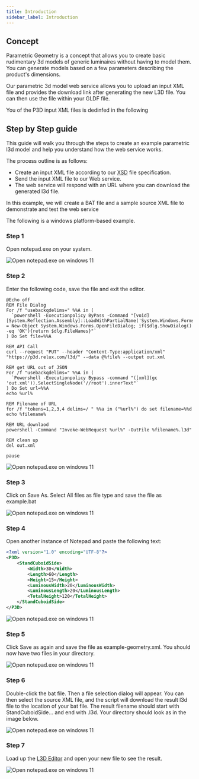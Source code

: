 ```yaml
---
title: Introduction
sidebar_label: Introduction
---
```


## Concept

Parametric Geometry is a concept that allows you to create basic rudimentary 3d models of generic luminaires without having to model them. You can generate models based on a few parameters describing the product's dimensions.

Our parametric 3d model web service allows you to upload an input XML file and provides the download link after generating the new L3D file. You can then use the file within your GLDF file.

You  of the P3D input XML files is dedinfed in the following

## Step by Step guide

This guide will walk you through the steps to create an example parametric l3d model and help you understand how the web service works.

The process outline is as follows:

- Create an input XML file according to our <a href="/xsd/p3d/p3d.xsd" target="_blank">XSD</a> file specification.
- Send the input XML file to our Web service.
- The web service will respond with an URL where you can download the generated l3d file.

In this example, we will create a BAT file and a sample source XML file to demonstrate and test the web service

The following is a windows platform-based example.

### Step 1

Open notepad.exe on your system.

![Open notepad.exe on windows 11](/img/docs/geometry/screenshots/opennotepad.webp)

### Step 2
Enter the following code, save the file and exit the editor.

```
@Echo off
REM File Dialog
For /f "usebackqdelims=" %%A in (
  `powershell -Executionpolicy ByPass -Command "[void][System.Reflection.Assembly]::LoadWithPartialName('System.Windows.Forms');$dlg = New-Object System.Windows.Forms.OpenFileDialog; if($dlg.ShowDialog() -eq 'OK'){return $dlg.FileNames}"`
) Do Set file=%%A

REM API Call
curl --request "PUT" --header "Content-Type:application/xml" "https://p3d.relux.com/l3d/" --data @%file% --output out.xml

REM get URL out of JSON
For /f "usebackqdelims=" %%A in (
  `Powershell -Executionpolicy Bypass -command "([xml](gc 'out.xml')).SelectSingleNode('//root').innerText"`
) Do Set url=%%A
echo %url%

REM Filename of URL
for /f "tokens=1,2,3,4 delims=/ " %%a in ("%url%") do set filename=%%d
echo %filename%

REM URL downlaod
powershell -Command "Invoke-WebRequest %url%" -OutFile %filename%.l3d"

REM clean up
del out.xml

pause
```

![Open notepad.exe on windows 11](/img/docs/geometry/screenshots/notepad.webp)

### Step 3 
Click on Save As. Select All files as file type and save the file as example.bat

![Open notepad.exe on windows 11](/img/docs/geometry/screenshots/saveas.webp)

### Step 4
Open another instance of Notepad and paste the following text: 

```xml
<?xml version="1.0" encoding="UTF-8"?>
<P3D>
    <StandCuboidSide>
	    <Width>30</Width>
	    <Length>60</Length>
	    <Height>15</Height>
	    <LuminousWidth>20</LuminousWidth>
	    <LuminousLength>20</LuminousLength>
	    <TotalHeight>120</TotalHeight>
    </StandCuboidSide>
</P3D>
```

![Open notepad.exe on windows 11](/img/docs/geometry/screenshots/xmlnotepad.webp)

### Step 5
Click Save as again and save the file as example-geometry.xml. You should now have two files in your directory.

![Open notepad.exe on windows 11](/img/docs/geometry/screenshots/files1.webp)

### Step 6
Double-click the bat file. Then a file selection dialog will appear. You can then select the source XML file, and the script will download the result l3d file to the location of your bat file. The result filename should start with StandCuboidSide... and end with .l3d. Your directory should look as in the image below.

![Open notepad.exe on windows 11](/img/docs/geometry/screenshots/result.webp)

### Step 7
Load up the <a href="https://l3d-editor.gldf.io" target="_blank">L3D Editor</a> and open your new file to see the result.

![Open notepad.exe on windows 11](/img/docs/geometry/screenshots/resulteditor.webp)